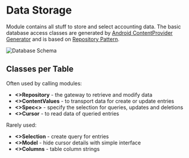 Data Storage
============

Module contains all stuff to store and select accounting data.
The basic database access classes are generated by [Android ContentProvider Generator][ContentProviderGenerator] and is based on [Repository Pattern][RepositoryPattern].

![Database Schema][DatabaseSchema]


Classes per Table
-----------------

Often used by calling modules:

* **<>Repository** - the gateway to retrieve and modify data
* **<>ContentValues** - to transport data for create or update entries
* **<>Spec<>** - specify the selection for queries, updates and deletions
* **<>Cursor** - to read data of queried entries

Rarely used:

* **<>Selection** - create query for entries
* **<>Model** - hide cursor details with simple interface
* **<>Columns** - table column strings

[ContentProviderGenerator]: https://github.com/BoD/android-contentprovider-generator
[RepositoryPattern]: http://martinfowler.com/eaaCatalog/repository.html
[DatabaseSchema]: http://yuml.me/70e36f39